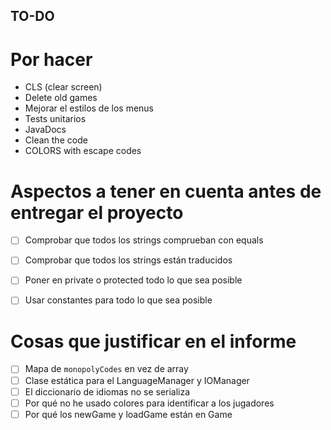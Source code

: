 TO-DO
------------------------------------------

# Por hacer

- CLS (clear screen) 
- Delete old games
- Mejorar el estilos de los menus
- Tests unitarios
- JavaDocs
- Clean the code
- COLORS with escape codes

# Aspectos a tener en cuenta antes de entregar el proyecto

- [ ] Comprobar que todos los strings comprueban con equals
- [ ] Comprobar que todos los strings están traducidos
- [ ] Poner en private o protected todo lo que sea posible
- [ ] Usar constantes para todo lo que sea posible


# Cosas que justificar en el informe

- [ ] Mapa de `monopolyCodes` en vez de array
- [ ] Clase estática para el LanguageManager y IOManager
- [ ] El diccionario de idiomas no se serializa
- [ ] Por qué no he usado colores para identificar a los jugadores
- [ ] Por qué los newGame y loadGame están en Game